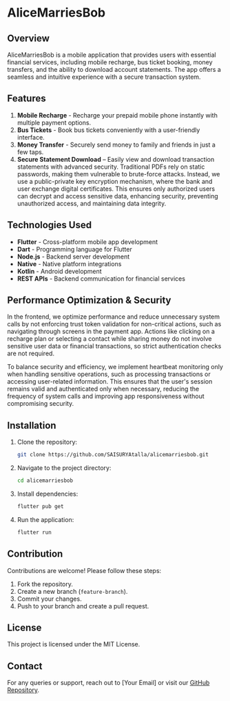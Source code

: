 # AliceMarriesBob

## Overview
AliceMarriesBob is a mobile application that provides users with essential financial services, including mobile recharge, bus ticket booking, money transfers, and the ability to download account statements. The app offers a seamless and intuitive experience with a secure transaction system.

## Features
1. **Mobile Recharge** - Recharge your prepaid mobile phone instantly with multiple payment options.
2. **Bus Tickets** - Book bus tickets conveniently with a user-friendly interface.
3. **Money Transfer** - Securely send money to family and friends in just a few taps.
4. **Secure Statement Download** – Easily view and download transaction statements with advanced security. Traditional PDFs rely on static passwords, making them vulnerable to brute-force attacks. Instead, we use a public-private key encryption mechanism, where the bank and user exchange digital certificates. This ensures only authorized users can decrypt and access sensitive data, enhancing security, preventing unauthorized access, and maintaining data integrity.

## Technologies Used
- **Flutter** - Cross-platform mobile app development
- **Dart** - Programming language for Flutter
- **Node.js** - Backend server development
- **Native** - Native platform integrations
- **Kotlin** - Android development
- **REST APIs** - Backend communication for financial services

## Performance Optimization & Security
In the frontend, we optimize performance and reduce unnecessary system calls by not enforcing trust token validation for non-critical actions, such as navigating through screens in the payment app. Actions like clicking on a recharge plan or selecting a contact while sharing money do not involve sensitive user data or financial transactions, so strict authentication checks are not required.

To balance security and efficiency, we implement heartbeat monitoring only when handling sensitive operations, such as processing transactions or accessing user-related information. This ensures that the user's session remains valid and authenticated only when necessary, reducing the frequency of system calls and improving app responsiveness without compromising security.

## Installation
1. Clone the repository:
   ```sh
   git clone https://github.com/SAISURYAtalla/alicemarriesbob.git
   ```
2. Navigate to the project directory:
   ```sh
   cd alicemarriesbob
   ```
3. Install dependencies:
   ```sh
   flutter pub get
   ```
4. Run the application:
   ```sh
   flutter run
   ```

## Contribution
Contributions are welcome! Please follow these steps:
1. Fork the repository.
2. Create a new branch (`feature-branch`).
3. Commit your changes.
4. Push to your branch and create a pull request.

## License
This project is licensed under the MIT License.

## Contact
For any queries or support, reach out to [Your Email] or visit our [GitHub Repository](https://github.com/SAISURYAtalla/alicemarriesbob).

